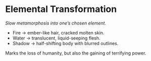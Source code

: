# Elemental Transformation
_Slow metamorphosis into one’s chosen element._

- Fire → ember-like hair, cracked molten skin.  
- Water → translucent, liquid-seeping flesh.  
- Shadow → half-shifting body with blurred outlines.  

Marks the loss of humanity, but also the gaining of terrifying power.  
